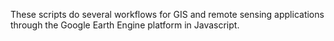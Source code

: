 These scripts do several workflows for GIS and remote sensing applications 
through the Google Earth Engine platform in Javascript.
